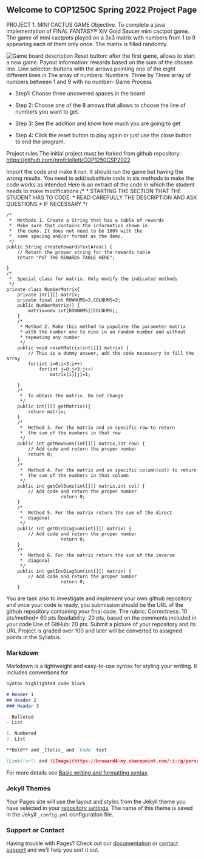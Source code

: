 ## Welcome to COP1250C Spring 2022 Project Page

PROJECT 1. MINI CACTUS GAME
Objective. To complete a java implementation of FINAL FANTASY® XIV Gold Saucer mini cactpot game.
The game of mini cactpots played on a 3x3 matrix with numbers from 1 to 9 appearing each of them only once. The matrix is filled randomly.  

 ![Game board description](/assets/images/MCPimg1Labels.png)
Reset button: after the first game, allows to start a new game.
Payout information: rewards based on the sum of the chosen line.
Line selector: buttons with the arrows pointing one of the eight different lines in 
The array of numbers.
Numbers: Three by Three array of numbers between 1 and 9 with no number-
Game Process
- Step1: Choose three uncovered spaces in the board
 
- Step 2: Choose one of the 8 arrows that allows to choose the line of numbers you want to get.
 
- Step 3: See the addition and know how much you are going to get
 
- Step 4: Click the reset button to play again or just use the close button to end the program.

Project rules
The initial project must be forked from github repository:
https://github.com/profclollett/COP1250CSP2022


Import the code and make it run. It should run the game but having the wrong results.
You need to add/substitute code in six methods to make the code works as intended
Here is an extract of the code in which the student needs to make modifications
/*
	 *  STARTING THE SECTION THAT THE STUDENT HAS TO CODE.
	 *  READ CAREFULLY THE DESCRIPTION AND ASK QUESTIONS
	 *  IF NECESSARY
	 */
	
	/*
	 *  Methods 1. Create a String that has a table of rewards
	 *  Make sure that contains the information shown in
	 *  the demo. It does not need to be 100% with the
	 *  same spacing and/or format as the demo. 
	 */
	public String createRewardsTextArea() {
		// Return the proper string for the rewards table
		return "PUT THE REWARDS TABLE HERE";
				
	}
	/*
	 *  Special class for matrix. Only modify the indicated methods
	 */
	private class NumberMatrix{
		private int[][] matrix;
		private final int ROWNUMS=3,COLNUMS=3;
		public NumberMatrix() {
			matrix=new int[ROWNUMS][COLNUMS];
		}
		/*
		 * Method 2. Make this method to populate the parameter matrix
		 * with the number one to nine in an random number and without
		 * repeating any number
		 */
		public void resetMatrix(int[][] matrix) {
			// This is a dummy answer, add the code necessary to fill the array
			for(int i=0;i<3;i++)
				for(int j=0;j<3;j++)
					matrix[i][j]=1;
			
		}
		/*
		 *  To obtain the matrix. Do not change
		 */
		public int[][] getMatrix(){
			return matrix;
		}
		/*
		 *  Method 3. For the matrix and an specific row to return
		 *  the sum of the numbers in that row
		 */
		public int getRowSums(int[][] matrix,int row) {
			// Add code and return the proper number
			return 0;
		}
		/*
		 *  Method 4. For the matrix and an specific column(col) to return
		 *  the sum of the numbers in that column
		 */
		public int getColSums(int[][] matrix,int col) {
			// Add code and return the proper number
						return 0;
		}
		/*
		 *  Method 5. For the matrix return the sum of the direct
		 *  diagonal
		 */
		public int getDirDiagSum(int[][] matrix) {
			// Add code and return the proper number
						return 0;
		}
		/*
		 *  Method 6. For the matrix return the sum of the inverse
		 *  diagonal
		 */
		public int getInvDiagSum(int[][] matrix) {
			// Add code and return the proper number
						return 0;
		}



You are task also to investigate and implement your own github repository and once your code is ready, you submission should be the URL of the github repository containing your final code.
The rubric:
Correctness: 10 pts/method= 60 pts
Readability: 20 pts, based on the comments included in your code
Use of GitHub: 20 pts. Submit a picture of your repository and its URL
Project is graded over 100 and later will be converted to assigned points in the Syllabus. 


### Markdown

Markdown is a lightweight and easy-to-use syntax for styling your writing. It includes conventions for

```markdown
Syntax highlighted code block

# Header 1
## Header 2
### Header 3

- Bulleted
- List

1. Numbered
2. List

**Bold** and _Italic_ and `Code` text

[Link](url) and ![Image](https://broward4-my.sharepoint.com/:i:/g/personal/clollett_broward_edu/EQ3SahvpkaVMq67gS2DZHnEBADmX58-sMBLMHtccPZambw?e=a1p7cx)
```

For more details see [Basic writing and formatting syntax](https://docs.github.com/en/github/writing-on-github/getting-started-with-writing-and-formatting-on-github/basic-writing-and-formatting-syntax).

### Jekyll Themes

Your Pages site will use the layout and styles from the Jekyll theme you have selected in your [repository settings](https://github.com/profclollett/COP1250CSP2022/settings/pages). The name of this theme is saved in the Jekyll `_config.yml` configuration file.

### Support or Contact

Having trouble with Pages? Check out our [documentation](https://docs.github.com/categories/github-pages-basics/) or [contact support](https://support.github.com/contact) and we’ll help you sort it out.
